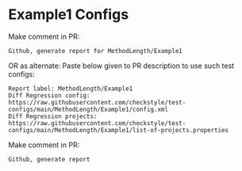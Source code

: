 # Example1 Configs
Make comment in PR:
```
Github, generate report for MethodLength/Example1
```
OR as alternate:
Paste below given to PR description to use such test configs:
```
Report label: MethodLength/Example1
Diff Regression config: https://raw.githubusercontent.com/checkstyle/test-configs/main/MethodLength/Example1/config.xml
Diff Regression projects: https://raw.githubusercontent.com/checkstyle/test-configs/main/MethodLength/Example1/list-of-projects.properties
```
Make comment in PR:
```
Github, generate report
```
